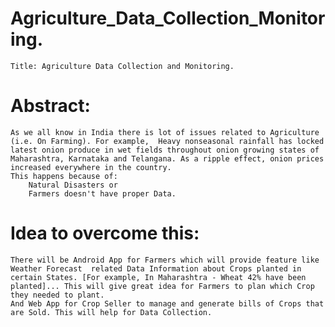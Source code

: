 # Agriculture_Data_Collection_Monitoring.
    Title: Agriculture Data Collection and Monitoring.

# Abstract: 
    As we all know in India there is lot of issues related to Agriculture (i.e. On Farming). For example,  Heavy nonseasonal rainfall has locked latest onion produce in wet fields throughout onion growing states of Maharashtra, Karnataka and Telangana. As a ripple effect, onion prices increased everywhere in the country.
    This happens because of:
        Natural Disasters or
        Farmers doesn't have proper Data.

# Idea to overcome this:
    There will be Android App for Farmers which will provide feature like Weather Forecast  related Data Information about Crops planted in certain States. [For example, In Maharashtra - Wheat 42% have been planted]... This will give great idea for Farmers to plan which Crop they needed to plant.
    And Web App for Crop Seller to manage and generate bills of Crops that are Sold. This will help for Data Collection.
